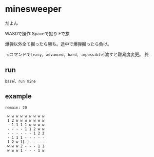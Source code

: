 # minesweeper
だよん

WASDで操作
Spaceで掘り
Fで旗

爆弾以外全て掘ったら勝ち。途中で爆弾掘ったら負け。

`-d`コマンドで`[easy, advanced, hard, impossible]`渡すと難易度変更。
終

## run
```
bazel run mine
```

## example
```
remain: 20

 w w w w w w w w w
 1 2 w w w w w w w
 - 1 1 1 1 w w w w
 - - - - 1 1 2 w w
 - - - - - - 1 2 2
 - 1 1 1 - - - - -
 1 2 w 1[-]- - - -
 w w w 2 - - - 1 1
 w w w 1 - - - 1 w
```
